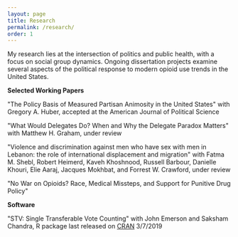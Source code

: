```yaml
---
layout: page
title: Research
permalink: /research/
order: 1
---
```


<p>My research lies at the intersection of politics and public health, with a focus on social group dynamics. Ongoing dissertation projects examine several aspects of the political response to modern opioid use trends in the United States.</p>

**Selected Working Papers**

<p>"The Policy Basis of Measured Partisan Animosity in the United States" with Gregory A. Huber, accepted at the American Journal of Political Science</p>

<p>"What Would Delegates Do? When and Why the Delegate Paradox Matters" with Matthew H. Graham, under review</p>

<p>"Violence and discrimination against men who have sex with men in Lebanon: the role of international displacement and migration" with Fatma M. Shebl, Robert Heimerd, Kaveh Khoshnood, Russell Barbour, Danielle Khouri, Elie Aaraj, Jacques Mokhbat, and Forrest W. Crawford, under review</p>

<p>"No War on Opioids? Race, Medical Missteps, and Support for Punitive Drug Policy"</p>


**Software**

"STV: Single Transferable Vote Counting" with John Emerson and Saksham Chandra, R package last released on [CRAN](https://cran.r-project.org/web/packages/STV/index.html) 3/7/2019